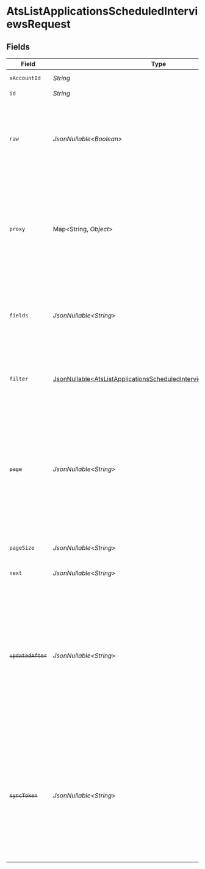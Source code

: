 # AtsListApplicationsScheduledInterviewsRequest


## Fields

| Field                                                                                                                                                                                                                                                        | Type                                                                                                                                                                                                                                                         | Required                                                                                                                                                                                                                                                     | Description                                                                                                                                                                                                                                                  | Example                                                                                                                                                                                                                                                      |
| ------------------------------------------------------------------------------------------------------------------------------------------------------------------------------------------------------------------------------------------------------------ | ------------------------------------------------------------------------------------------------------------------------------------------------------------------------------------------------------------------------------------------------------------ | ------------------------------------------------------------------------------------------------------------------------------------------------------------------------------------------------------------------------------------------------------------ | ------------------------------------------------------------------------------------------------------------------------------------------------------------------------------------------------------------------------------------------------------------ | ------------------------------------------------------------------------------------------------------------------------------------------------------------------------------------------------------------------------------------------------------------ |
| `xAccountId`                                                                                                                                                                                                                                                 | *String*                                                                                                                                                                                                                                                     | :heavy_check_mark:                                                                                                                                                                                                                                           | The account identifier                                                                                                                                                                                                                                       |                                                                                                                                                                                                                                                              |
| `id`                                                                                                                                                                                                                                                         | *String*                                                                                                                                                                                                                                                     | :heavy_check_mark:                                                                                                                                                                                                                                           | N/A                                                                                                                                                                                                                                                          |                                                                                                                                                                                                                                                              |
| `raw`                                                                                                                                                                                                                                                        | *JsonNullable\<Boolean>*                                                                                                                                                                                                                                     | :heavy_minus_sign:                                                                                                                                                                                                                                           | Indicates that the raw request result should be returned in addition to the mapped result (default value is false)                                                                                                                                           |                                                                                                                                                                                                                                                              |
| `proxy`                                                                                                                                                                                                                                                      | Map\<String, *Object*>                                                                                                                                                                                                                                       | :heavy_minus_sign:                                                                                                                                                                                                                                           | Query parameters that can be used to pass through parameters to the underlying provider request by surrounding them with 'proxy' key                                                                                                                         |                                                                                                                                                                                                                                                              |
| `fields`                                                                                                                                                                                                                                                     | *JsonNullable\<String>*                                                                                                                                                                                                                                      | :heavy_minus_sign:                                                                                                                                                                                                                                           | The comma separated list of fields that will be returned in the response (if empty, all fields are returned)                                                                                                                                                 | id,remote_id,application_id,remote_application_id,interview_stage_id,remote_interview_stage_id,interview_stage,status,interview_status,interviewer_ids,remote_interviewer_ids,interview_parts,interviewers,start_at,end_at,meeting_url,created_at,updated_at |
| `filter`                                                                                                                                                                                                                                                     | [JsonNullable\<AtsListApplicationsScheduledInterviewsQueryParamFilter>](../../models/operations/AtsListApplicationsScheduledInterviewsQueryParamFilter.md)                                                                                                   | :heavy_minus_sign:                                                                                                                                                                                                                                           | Filter parameters that allow greater customisation of the list response                                                                                                                                                                                      |                                                                                                                                                                                                                                                              |
| ~~`page`~~                                                                                                                                                                                                                                                   | *JsonNullable\<String>*                                                                                                                                                                                                                                      | :heavy_minus_sign:                                                                                                                                                                                                                                           | : warning: ** DEPRECATED **: This will be removed in a future release, please migrate away from it as soon as possible.<br/><br/>The page number of the results to fetch                                                                                     |                                                                                                                                                                                                                                                              |
| `pageSize`                                                                                                                                                                                                                                                   | *JsonNullable\<String>*                                                                                                                                                                                                                                      | :heavy_minus_sign:                                                                                                                                                                                                                                           | The number of results per page (default value is 25)                                                                                                                                                                                                         |                                                                                                                                                                                                                                                              |
| `next`                                                                                                                                                                                                                                                       | *JsonNullable\<String>*                                                                                                                                                                                                                                      | :heavy_minus_sign:                                                                                                                                                                                                                                           | The unified cursor                                                                                                                                                                                                                                           |                                                                                                                                                                                                                                                              |
| ~~`updatedAfter`~~                                                                                                                                                                                                                                           | *JsonNullable\<String>*                                                                                                                                                                                                                                      | :heavy_minus_sign:                                                                                                                                                                                                                                           | : warning: ** DEPRECATED **: This will be removed in a future release, please migrate away from it as soon as possible.<br/><br/>Use a string with a date to only select results updated after that given date                                               | 2020-01-01T00:00:00.000Z                                                                                                                                                                                                                                     |
| ~~`syncToken`~~                                                                                                                                                                                                                                              | *JsonNullable\<String>*                                                                                                                                                                                                                                      | :heavy_minus_sign:                                                                                                                                                                                                                                           | : warning: ** DEPRECATED **: This will be removed in a future release, please migrate away from it as soon as possible.<br/><br/>The sync token to select the only updated results                                                                           |                                                                                                                                                                                                                                                              |